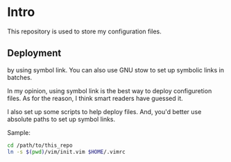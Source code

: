 # Intro

This repository is used to store my configuration files.

## Deployment

by using symbol link.
You can also use GNU stow to set up symbolic links in batches.

In my opinion, using symbol link is the best way to deploy configuretion files. As for the reason, I think smart readers have guessed it.

I also set up some scripts to help deploy files. And, you'd better use absolute paths to set up symbol links.

Sample:

```zsh
cd /path/to/this_repo
ln -s $(pwd)/vim/init.vim $HOME/.vimrc
```

